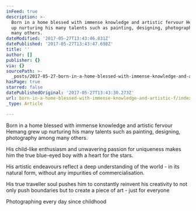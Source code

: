 ```yaml
---
inFeed: true
description: >-
  Born in a home blessed with immense knowledge and artistic fervour Hemang grew
  up nurturing his many talents such as painting, designing, photography among
  many others.
dateModified: '2017-05-27T13:43:46.831Z'
datePublished: '2017-05-27T13:43:47.698Z'
title: ''
author: []
publisher: {}
via: {}
sourcePath: >-
  _posts/2017-05-27-born-in-a-home-blessed-with-immense-knowledge-and-artistic-f.md
hasPage: true
starred: false
datePublishedOriginal: '2017-05-27T13:43:30.273Z'
url: born-in-a-home-blessed-with-immense-knowledge-and-artistic-f/index.html
_type: Article

---
```

Born in a home blessed with immense knowledge and artistic fervour Hemang grew up nurturing his many talents such as painting, designing, photography among many others.

His child-like enthusiasm and unwavering passion for uniqueness makes him the true blue-eyed boy with a heart for the stars.

His artistic endeavours reflect a deep understanding of the world - in its natural form, without any impurities of commercialisation.

His true traveller soul pushes him to constantly reinvent his creativity to not only push boundaries but to create a piece of art - just for everyone

Photographing every day since childhood